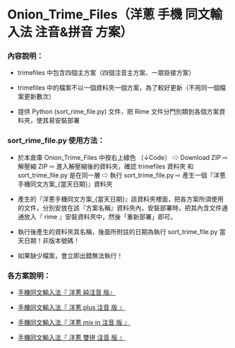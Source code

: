 # Onion_Trime_Files（洋蔥 手機 同文輸入法 注音&拼音 方案）

### 內容說明：

- trimefiles 中包含四個主方案（四個注音主方案、一眾掛接方案）

- trimefiles 中的檔案不以一個資料夾一個方案，為了較好更新（不用同一個檔案更新數次）

- 提供 Python (sort_rime_file.py) 文件，把 Rime 文件分門別類到各個方案資料夾，使其易安裝部署

### sort_rime_file.py 使用方法：
- 於本倉庫 Onion_Trime_Files 中按右上綠色 〔↓Code〕 ⇨ Download ZIP ⇨ 解壓縮 ZIP ⇨ 進入解壓縮後的資料夾，確認 trimefiles 資料夾 和 sort_trime_file.py 是在同一層 ⇨ 執行 sort_trime_file.py ⇨ 產生一個『洋蔥手機同文方案_{當天日期}』資料夾

- 產生的『洋蔥手機同文方案_{當天日期}』該資料夾裡面，把各方案所須使用的文件，分別安放在該『方案名稱』資料夾內，安裝部署時，把其內含文件通通放入『 rime 』安裝資料夾中，然後「重新部署」即可。

- 執行後產生的資料夾其名稱，後面所附註的日期為執行 sort_trime_file.py 當天日期！非版本號碼！

- 如果缺少檔案，會立即出錯無法執行！



### 各方案說明：

- [手機同文輸入法『 洋蔥 純注音 版』](http://deltazone.pixnet.net/blog/post/321396937)

- [手機同文輸入法『 洋蔥 plus 注音 版 』](http://deltazone.pixnet.net/blog/post/348003908)

- [手機同文輸入法『 洋蔥 mix‧in 注音 版 』](http://deltazone.pixnet.net/blog/post/347908319)

- [手機同文輸入法『 洋蔥 雙拼 注音 版 』](https://deltazone.pixnet.net/blog/post/360004547)
